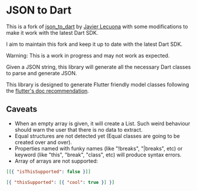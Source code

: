# JSON to Dart

This is a fork of [json_to_dart](https://github.com/javiercbk/json_to_dart) by [Javier Lecuona](https://github.com/javiercbk) with some modifications to make it work with the latest Dart SDK.

I aim to maintain this fork and keep it up to date with the latest Dart SDK. 

Warning: This is a work in progress and may not work as expected.

Given a JSON string, this library will generate all the necessary Dart classes to parse and generate JSON.

This library is designed to generate Flutter friendly model classes following the [flutter's doc recommendation](https://flutter.io/json/#serializing-json-manually-using-dartconvert).

## Caveats

- When an empty array is given, it will create a List<Null>. Such weird behaviour should warn the user that there is no data to extract.
- Equal structures are not detected yet (Equal classes are going to be created over and over).
- Properties named with funky names (like "!breaks", "|breaks", etc) or keyword (like "this", "break", "class", etc) will produce syntax errors.
- Array of arrays are not supported:

```json
[[{ "isThisSupported": false }]]
```

```json
[{ "thisSupported": [{ "cool": true }] }]
```
